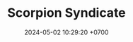 ---
layout: teamCard
permalink: /team/:title.html
categories: LA2024JN LIN5
maincover: /assets/logos/SSI.png
puntosLJMAYO24:
date: 2024-05-02 10:29:20 +0700
title: Scorpion Syndicate 
route: /liga-naranja
tag: johto042024
color: black
puntosLJ202404: 12
grupo: sur
background: '#F16C38'
cover: /assets/ver.png
team: Scorpion Syndicate 
ID: SSI
status: <i class="fa-solid fa-check"></i>
puntos: 33
pj: 9
#PARTIDO 1
j1: RONDA 1
p1: GOD G
pp1: SSI
bg1: rock
r1: 0
rr1: 4
pt1: 4
pj1: 1
#PARTIDO 2
j2: RONDA 2
p2: GOLD V
pp2: SSI
bg2: rock
r2: 
rr2: 
pt2: 0
pj2: 0

#PARTIDO 3
j3: RONDA 3
p3: HGSS
pp3: SSI
bg3: rock
r3: 0
rr3: 4
pt3: 4
pj3: 1

#PARTIDO 4
j4: RONDA 4
p4: RN
pp4: SSI
bg4: rock
r4: 0
rr4: 4
pt4: 4
pj4: 1

#PARTIDO 5
j5: RONDA 5
p5: SSI
pp5: TSF
bg5: rock
r5: 3
rr5: 1
pt5: 3
pj5: 1

#PARTIDO 6
j6: RONDA 6
p6: BNT
pp6: SSI
bg6: rock
r6: 1
rr6: 3
pt6: 3
pj6: 1

#PARTIDO 7
j7: RONDA 7
p7:  GOD O
pp7: SSI
bg7: rock
r7: 0
rr7: 4
pt7: 4
pj7: 1

#PARTIDO 8
j8: RONDA 8
p8:  GOLD S
pp8: SSI    
bg8: rock
rr8: 0
r8: 4
pt8: 4
pj8: 1

#PARTIDO 9
j9: RONDA 9
p9: P1
pp9: SSI
bg9: rock
r9: 
rr9: 
pt9: 0
pj9: 0

#PARTIDO 10
j10: RONDA 10
p10: HGHG
pp10: SSI
bg10: rock
r10: 0
rr10: 4
pt10: 4
pj10: 1
#PARTIDO 11
j11: RONDA 11
p11: IL
pp11: SSI
bg11: rock
r11: 1
rr11: 3
pt11: 3
pj11: 1
stream: <i class="fa-brands fa-twitch text-white"></i>
dia: 18
hora: '22:10'
---